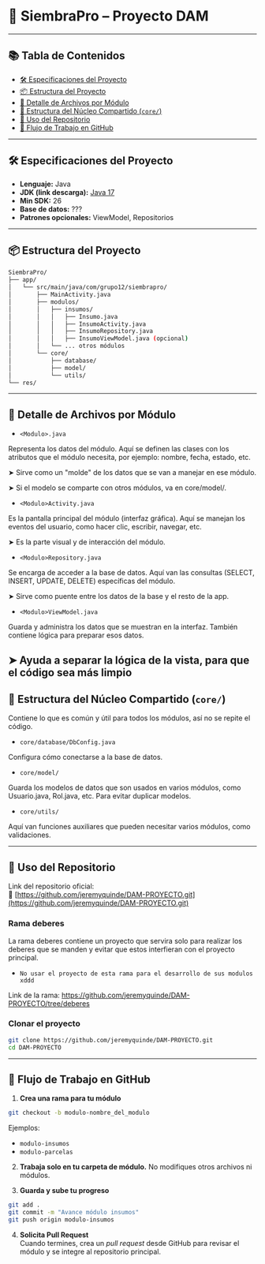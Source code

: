 # 🌾 SiembraPro – Proyecto DAM 

---

## 📚 Tabla de Contenidos

- [🛠 Especificaciones del Proyecto](#-especificaciones-del-proyecto)
- [📦 Estructura del Proyecto](#-estructura-del-proyecto)
- [📂 Detalle de Archivos por Módulo](#-detalle-de-archivos-por-módulo)
- [🧠 Estructura del Núcleo Compartido (`core/`)](#-estructura-del-núcleo-compartido-core)
- [🚀 Uso del Repositorio](#-uso-del-repositorio)
- [🔁 Flujo de Trabajo en GitHub](#-flujo-de-trabajo-en-github)

---

## 🛠 Especificaciones del Proyecto

- **Lenguaje:** Java
- **JDK (link descarga):** [Java 17](https://www.oracle.com/java/technologies/javase/jdk17-archive-downloads.html)
- **Min SDK:** 26
- **Base de datos:** ???
- **Patrones opcionales:** ViewModel, Repositorios

---

## 📦 Estructura del Proyecto

```bash
SiembraPro/
├── app/
│   └── src/main/java/com/grupo12/siembrapro/
│       ├── MainActivity.java
│       ├── modulos/
│       │   ├── insumos/
│       │   │   ├── Insumo.java
│       │   │   ├── InsumoActivity.java
│       │   │   ├── InsumoRepository.java
│       │   │   ├── InsumoViewModel.java (opcional)
│       │   └── ... otros módulos
│       └── core/
│           ├── database/
│           ├── model/
│           └── utils/
└── res/
```

---

## 📂 Detalle de Archivos por Módulo


- `<Modulo>.java`

Representa los datos del módulo. Aquí se definen las clases con los atributos que el módulo necesita, por ejemplo: nombre, fecha, estado, etc.

➤  Sirve como un "molde" de los datos que se van a manejar en ese módulo.
    
➤  Si el modelo se comparte con otros módulos, va en core/model/.

- `<Modulo>Activity.java`

Es la pantalla principal del módulo (interfaz gráfica). Aquí se manejan los eventos del usuario, como hacer clic, escribir, navegar, etc.
    
➤  Es la parte visual y de interacción del módulo.

- `<Modulo>Repository.java`

Se encarga de acceder a la base de datos. Aquí van las consultas (SELECT, INSERT, UPDATE, DELETE) específicas del módulo.
    
➤ Sirve como puente entre los datos de la base y el resto de la app.
  
- `<Modulo>ViewModel.java`

Guarda y administra los datos que se muestran en la interfaz. También contiene lógica para preparar esos datos.
    
➤ Ayuda a separar la lógica de la vista, para que el código sea más limpio
---

## 🧠 Estructura del Núcleo Compartido (`core/`)

Contiene lo que es común y útil para todos los módulos, así no se repite el código.

- `core/database/DbConfig.java`

Configura cómo conectarse a la base de datos.

- `core/model/`

Guarda los modelos de datos que son usados en varios módulos, como Usuario.java, Rol.java, etc. Para evitar duplicar modelos.

- `core/utils/`

Aquí van funciones auxiliares que pueden necesitar varios módulos, como validaciones.

---

## 🚀 Uso del Repositorio

Link del repositorio oficial:  
🔗 [https://github.com/jeremyquinde/DAM-PROYECTO.git](https://github.com/jeremyquinde/DAM-PROYECTO.git)

### Rama deberes
La rama deberes contiene un proyecto que servira solo para realizar los deberes que se manden y evitar que estos interfieran con el proyecto principal.

- `No usar el proyecto de esta rama para el desarrollo de sus modulos xddd`

Link de la rama:
https://github.com/jeremyquinde/DAM-PROYECTO/tree/deberes

### Clonar el proyecto

```bash
git clone https://github.com/jeremyquinde/DAM-PROYECTO.git
cd DAM-PROYECTO
```

---

## 🔁 Flujo de Trabajo en GitHub

1. **Crea una rama para tu módulo**

```bash
git checkout -b modulo-nombre_del_modulo
```

Ejemplos:
- `modulo-insumos`
- `modulo-parcelas`

2. **Trabaja solo en tu carpeta de módulo.** No modifiques otros archivos ni módulos.

3. **Guarda y sube tu progreso**

```bash
git add .
git commit -m "Avance módulo insumos"
git push origin modulo-insumos
```

4. **Solicita Pull Request**  
   Cuando termines, crea un _pull request_ desde GitHub para revisar el módulo y se integre al repositorio principal.
